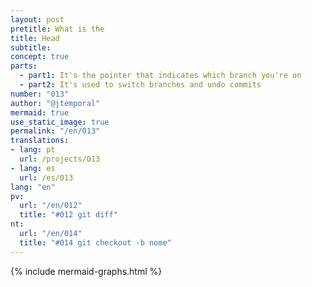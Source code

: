 ```yaml
---
layout: post
pretitle: What is the
title: Head
subtitle:
concept: true
parts:
  - part1: It's the pointer that indicates which branch you're on
  - part2: It's used to switch branches and undo commits
number: "013"
author: "@jtemporal"
mermaid: true
use_static_image: true
permalink: "/en/013"
translations:
- lang: pt
  url: /projects/013
- lang: es
  url: /es/013
lang: "en"
pv:
  url: "/en/012"
  title: "#012 git diff"
nt:
  url: "/en/014"
  title: "#014 git checkout -b nome"
---
```


{% include mermaid-graphs.html %}